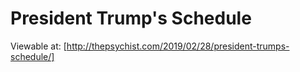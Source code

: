 # President Trump's Schedule
Viewable at: [http://thepsychist.com/2019/02/28/president-trumps-schedule/]
